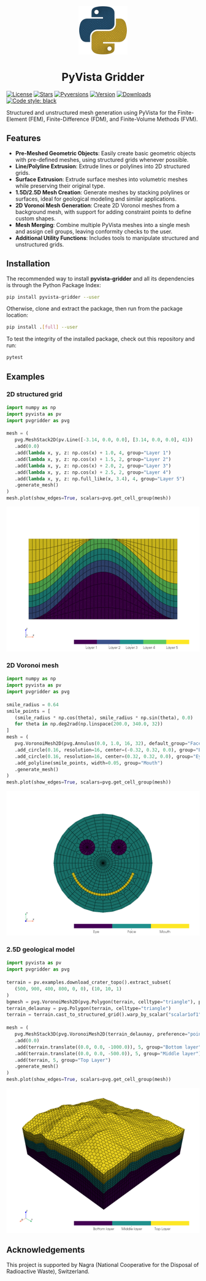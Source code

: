 <p align="center">
   <img src="https://github.com/INTERA-Inc/pyvista-gridder/blob/main/.github/logo/logo.png?raw=true" width=25% height=25%>
   <h1 align="center"><b>PyVista Gridder</b></h1>
</p>

[![License](https://img.shields.io/badge/license-BSD--3--Clause-green)](https://github.com/INTERA-Inc/pyvista-gridder/blob/master/LICENSE)
[![Stars](https://img.shields.io/github/stars/INTERA-Inc/pyvista-gridder?style=flat&logo=github)](https://github.com/INTERA-Inc/pyvista-gridder)
[![Pyversions](https://img.shields.io/pypi/pyversions/pyvista-gridder.svg?style=flat)](https://pypi.org/pypi/pyvista-gridder/)
[![Version](https://img.shields.io/pypi/v/pyvista-gridder.svg?style=flat)](https://pypi.org/project/pyvista-gridder)
[![Downloads](https://pepy.tech/badge/pyvista-gridder)](https://pepy.tech/project/pyvista-gridder)
[![Code style: black](https://img.shields.io/badge/code%20style-black-000000.svg?style=flat)](https://github.com/psf/black)

Structured and unstructured mesh generation using PyVista for the Finite-Element (FEM), Finite-Difference (FDM), and Finite-Volume Methods (FVM).

## Features

- **Pre-Meshed Geometric Objects**: Easily create basic geometric objects with pre-defined meshes, using structured grids whenever possible.
- **Line/Polyline Extrusion**: Extrude lines or polylines into 2D structured grids.
- **Surface Extrusion**: Extrude surface meshes into volumetric meshes while preserving their original type.
- **1.5D/2.5D Mesh Creation**: Generate meshes by stacking polylines or surfaces, ideal for geological modeling and similar applications.
- **2D Voronoi Mesh Generation**: Create 2D Voronoi meshes from a background mesh, with support for adding constraint points to define custom shapes.
- **Mesh Merging**: Combine multiple PyVista meshes into a single mesh and assign cell groups, leaving conformity checks to the user.
- **Additional Utility Functions**: Includes tools to manipulate structured and unstructured grids.

## Installation

The recommended way to install **pyvista-gridder** and all its dependencies is through the Python Package Index:

```bash
pip install pyvista-gridder --user
```

Otherwise, clone and extract the package, then run from the package location:

```bash
pip install .[full] --user
```

To test the integrity of the installed package, check out this repository and run:

```bash
pytest
```

## Examples

### 2D structured grid

```python
import numpy as np
import pyvista as pv
import pvgridder as pvg

mesh = (
   pvg.MeshStack2D(pv.Line([-3.14, 0.0, 0.0], [3.14, 0.0, 0.0], 41))
   .add(0.0)
   .add(lambda x, y, z: np.cos(x) + 1.0, 4, group="Layer 1")
   .add(lambda x, y, z: np.cos(x) + 1.5, 2, group="Layer 2")
   .add(lambda x, y, z: np.cos(x) + 2.0, 2, group="Layer 3")
   .add(lambda x, y, z: np.cos(x) + 2.5, 2, group="Layer 4")
   .add(lambda x, y, z: np.full_like(x, 3.4), 4, group="Layer 5")
   .generate_mesh()
)
mesh.plot(show_edges=True, scalars=pvg.get_cell_group(mesh))
```

![anticline](https://github.com/INTERA-Inc/pyvista-gridder/blob/main/.github/anticline.png?raw=true)

### 2D Voronoi mesh

```python
import numpy as np
import pyvista as pv
import pvgridder as pvg

smile_radius = 0.64
smile_points = [
   (smile_radius * np.cos(theta), smile_radius * np.sin(theta), 0.0)
   for theta in np.deg2rad(np.linspace(200.0, 340.0, 32))
]
mesh = (
   pvg.VoronoiMesh2D(pvg.Annulus(0.0, 1.0, 16, 32), default_group="Face")
   .add_circle(0.16, resolution=16, center=(-0.32, 0.32, 0.0), group="Eye")
   .add_circle(0.16, resolution=16, center=(0.32, 0.32, 0.0), group="Eye")
   .add_polyline(smile_points, width=0.05, group="Mouth")
   .generate_mesh()
)
mesh.plot(show_edges=True, scalars=pvg.get_cell_group(mesh))
```

![nightmare-fuel](https://github.com/INTERA-Inc/pyvista-gridder/blob/main/.github/nightmare_fuel.png?raw=true)

### 2.5D geological model

```python
import pyvista as pv
import pvgridder as pvg

terrain = pv.examples.download_crater_topo().extract_subset(
   (500, 900, 400, 800, 0, 0), (10, 10, 1)
)
bgmesh = pvg.VoronoiMesh2D(pvg.Polygon(terrain, celltype="triangle"), preference="point").generate_mesh()
terrain_delaunay = pvg.Polygon(terrain, celltype="triangle")
terrain = terrain.cast_to_structured_grid().warp_by_scalar("scalar1of1")

mesh = (
   pvg.MeshStack3D(pvg.VoronoiMesh2D(terrain_delaunay, preference="point").generate_mesh())
   .add(0.0)
   .add(terrain.translate((0.0, 0.0, -1000.0)), 5, group="Bottom layer")
   .add(terrain.translate((0.0, 0.0, -500.0)), 5, group="Middle layer")
   .add(terrain, 5, group="Top Layer")
   .generate_mesh()
)
mesh.plot(show_edges=True, scalars=pvg.get_cell_group(mesh))
```

![topographic-terrain](https://github.com/INTERA-Inc/pyvista-gridder/blob/main/.github/topographic_terrain.png?raw=true)

## Acknowledgements

This project is supported by Nagra (National Cooperative for the Disposal of Radioactive Waste), Switzerland.